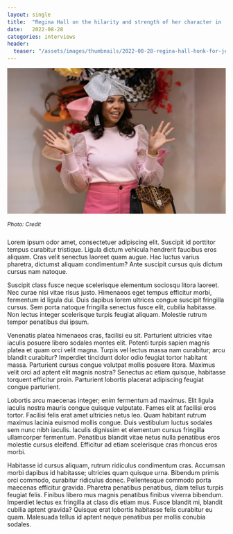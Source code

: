 ```yaml
---
layout: single
title:  "Regina Hall on the hilarity and strength of her character in 'Honk for Jesus'"
date:   2022-08-28
categories: interviews
header:
  teaser: "/assets/images/thumbnails/2022-08-28-regina-hall-honk-for-jesus.jpg"
---
```


![Regina Hall Honk for Jesus](/assets/images/thumbnails/2022-08-28-regina-hall-honk-for-jesus.jpg)
<div style="margin-bottom: 2em; font-style: italic; font-size: 0.9em;">Photo: Credit</div>

Lorem ipsum odor amet, consectetuer adipiscing elit. Suscipit id porttitor tempus curabitur tristique. Ligula dictum vehicula hendrerit faucibus eros aliquam. Cras velit senectus laoreet quam augue. Hac luctus varius pharetra, dictumst aliquam condimentum? Ante suscipit cursus quis dictum cursus nam natoque.

Suscipit class fusce neque scelerisque elementum sociosqu litora laoreet. Nec curae nisi vitae risus justo. Himenaeos eget tempus efficitur morbi, fermentum id ligula dui. Duis dapibus lorem ultrices congue suscipit fringilla cursus. Sem porta natoque fringilla senectus fusce elit, cubilia habitasse. Non lectus integer scelerisque turpis feugiat aliquam. Molestie rutrum tempor penatibus dui ipsum.

Venenatis platea himenaeos cras, facilisi eu sit. Parturient ultricies vitae iaculis posuere libero sodales montes elit. Potenti turpis sapien magnis platea et quam orci velit magna. Turpis vel lectus massa nam curabitur; arcu blandit curabitur? Imperdiet tincidunt dolor odio feugiat tortor habitant massa. Parturient cursus congue volutpat mollis posuere litora. Maximus velit orci ad aptent elit magnis nostra? Senectus ac etiam quisque, habitasse torquent efficitur proin. Parturient lobortis placerat adipiscing feugiat congue parturient.

Lobortis arcu maecenas integer; enim fermentum ad maximus. Elit ligula iaculis nostra mauris congue quisque vulputate. Fames elit at facilisi eros tortor. Facilisi felis erat amet ultricies netus leo. Quam habitant rutrum maximus lacinia euismod mollis congue. Duis vestibulum luctus sodales sem nunc nibh iaculis. Iaculis dignissim et elementum cursus fringilla ullamcorper fermentum. Penatibus blandit vitae netus nulla penatibus eros molestie cursus eleifend. Efficitur ad etiam scelerisque cras rhoncus eros morbi.

Habitasse id cursus aliquam, rutrum ridiculus condimentum cras. Accumsan morbi dapibus id habitasse; ultricies quam quisque urna. Bibendum primis orci commodo, curabitur ridiculus donec. Pellentesque commodo porta maecenas efficitur gravida. Pharetra penatibus penatibus, diam tellus turpis feugiat felis. Finibus libero mus magnis penatibus finibus viverra bibendum. Imperdiet lectus ex fringilla at class dis etiam mus. Fusce blandit mi, blandit cubilia aptent gravida? Quisque erat lobortis habitasse felis curabitur eu quam. Malesuada tellus id aptent neque penatibus per mollis conubia sodales.